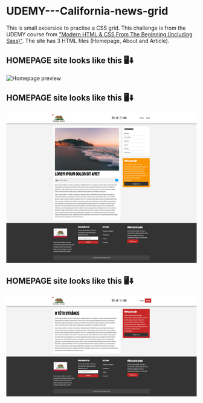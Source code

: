 # UDEMY---California-news-grid
This is small excersice to practise a CSS grid. This challenge is from the UDEMY course from <a href="https://www.udemy.com/course/modern-html-css-from-the-beginning/">"Modern HTML &amp; CSS From The Beginning (Including Sass)"</a>. The site has 3 HTML files (Homepage, About and Article).


## HOMEPAGE site looks like this 🖥️⬇️
<img src="homepage.png" alt="Homepage preview">


## HOMEPAGE site looks like this 🖥️⬇️
<img src="article.png" alt="Article preview">


## HOMEPAGE site looks like this 🖥️⬇️
<img src="about.png" alt="About preview">

